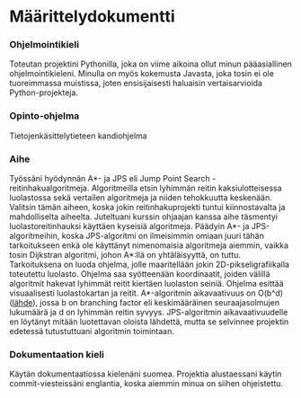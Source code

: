# Määrittelydokumentti

### Ohjelmointikieli
Toteutan projektini Pythonilla, joka on viime aikoina ollut minun pääasiallinen ohjelmointikieleni. Minulla on myös kokemusta Javasta, joka tosin ei ole tuoreimmassa muistissa, joten ensisijaisesti haluaisin vertaisarvioida Python-projekteja.

### Opinto-ohjelma
Tietojenkäsittelytieteen kandiohjelma

### Aihe
Työssäni hyödynnän A*- ja JPS eli Jump Point Search -reitinhakualgoritmeja. Algoritmeilla etsin lyhimmän reitin kaksiulotteisessa luolastossa sekä vertailen algoritmeja ja niiden tehokkuutta keskenään. Valitsin tämän aiheen, koska jokin reitinhakuprojekti tuntui kiinnostavalta ja mahdolliselta aiheelta. Juteltuani kurssin ohjaajan kanssa aihe täsmentyi luolastoreitinhauksi käyttäen kyseisiä algoritmeja. Päädyin A*- ja JPS-algoritmeihin, koska JPS-algoritmi on ilmeisimmin omiaan juuri tähän tarkoitukseen enkä ole käyttänyt nimenomaisia algoritmeja aiemmin, vaikka tosin Dijkstran algoritmi, johon A*:llä on yhtäläisyyttä, on tuttu. 
Tarkoituksena on luoda ohjelma, jolle maaritellään jokin 2D-pikseligrafiikalla toteutettu luolasto. Ohjelma saa syötteenään koordinaatit, joiden välillä algoritmit hakevat lyhimmät reitit kiertäen luolaston seiniä. Ohjelma esittää visuaalisesti luolastokartan ja reitit.
A*-algoritmin aikavaativuus on O(b^d) ([lähde](https://en.wikipedia.org/wiki/A*_search_algorithm#Complexity)), jossa b on branching factor eli keskimääräinen seuraajasolmujen lukumäärä ja d on lyhimmän reitin syvyys. JPS-algoritmin aikavaativuudelle en löytänyt mitään luotettavan oloista lähdettä, mutta se selvinnee projektin edetessä tutustuttuani algoritmin toimintaan.

### Dokumentaation kieli
Käytän dokumentaatiossa kielenäni suomea. Projektia alustaessani käytin commit-viesteissäni englantia, koska aiemmin minua on siihen ohjeistettu.
